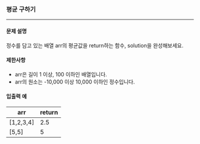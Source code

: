 ### 평균 구하기

***

#### 문제 설명

정수를 담고 있는 배열 arr의 평균값을 return하는 함수, solution을 완성해보세요.

#### 제한사항
- arr은 길이 1 이상, 100 이하인 배열입니다.
- arr의 원소는 -10,000 이상 10,000 이하인 정수입니다.

#### 입출력 예
|arr      |return|
|---------|------|
|[1,2,3,4]|2.5   |
|[5,5]    |5     |